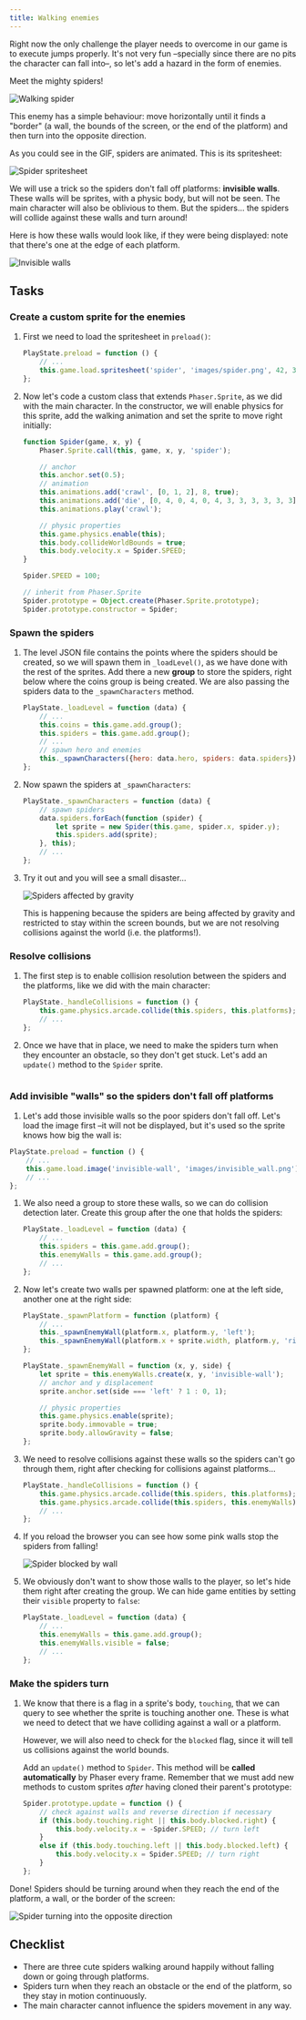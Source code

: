 ```yaml
---
title: Walking enemies
---
```


Right now the only challenge the player needs to overcome in our game is to execute jumps properly. It's not very fun –specially since there are no pits the character can fall into–, so let's add a hazard in the form of enemies.

Meet the mighty spiders!

![Walking spider](/assets/platformer/walking_spider.gif)

This enemy has a simple behaviour: move horizontally until it finds a "border" (a wall, the bounds of the screen, or the end of the platform) and then turn into the opposite direction.

As you could see in the GIF, spiders are animated. This is its spritesheet:

![Spider spritesheet](/assets/platformer/spider_spritesheet.png)

We will use a trick so the spiders don't fall off platforms: **invisible walls**. These walls will be sprites, with a physic body, but will not be seen. The main character will also be oblivious to them. But the spiders… the spiders will collide against these walls and turn around!

Here is how these walls would look like, if they were being displayed: note that there's one at the edge of each platform.

![Invisible walls](/assets/platformer/invisible_walls.png)

## Tasks

### Create a custom sprite for the enemies

1. First we need to load the spritesheet in `preload()`:

    ```js
    PlayState.preload = function () {
        // ...
        this.game.load.spritesheet('spider', 'images/spider.png', 42, 32);
    };
    ```

1. Now let's code a custom class that extends `Phaser.Sprite`, as we did with the main character. In the constructor, we will enable physics for this sprite, add the walking animation and set the sprite to move right initially:

    ```js
    function Spider(game, x, y) {
        Phaser.Sprite.call(this, game, x, y, 'spider');

        // anchor
        this.anchor.set(0.5);
        // animation
        this.animations.add('crawl', [0, 1, 2], 8, true);
        this.animations.add('die', [0, 4, 0, 4, 0, 4, 3, 3, 3, 3, 3, 3], 12);
        this.animations.play('crawl');

        // physic properties
        this.game.physics.enable(this);
        this.body.collideWorldBounds = true;
        this.body.velocity.x = Spider.SPEED;
    }

    Spider.SPEED = 100;

    // inherit from Phaser.Sprite
    Spider.prototype = Object.create(Phaser.Sprite.prototype);
    Spider.prototype.constructor = Spider;
    ```

### Spawn the spiders

1. The level JSON file contains the points where the spiders should be created, so we will spawn them in `_loadLevel()`, as we have done with the rest of the sprites. Add there a new **group** to store the spiders, right below where the coins group is being created. We are also passing the spiders data to the `_spawnCharacters` method.

    ```js
    PlayState._loadLevel = function (data) {
        // ...
        this.coins = this.game.add.group();
        this.spiders = this.game.add.group();
        // ...
        // spawn hero and enemies
        this._spawnCharacters({hero: data.hero, spiders: data.spiders});
    };
    ```

1. Now spawn the spiders at `_spawnCharacters`:

    ```js
    PlayState._spawnCharacters = function (data) {
        // spawn spiders
        data.spiders.forEach(function (spider) {
            let sprite = new Spider(this.game, spider.x, spider.y);
            this.spiders.add(sprite);
        }, this);
        // ...
    };
    ```

1. Try it out and you will see a small disaster…

    ![Spiders affected by gravity](/assets/platformer/spider_disaster.gif)

    This is happening because the spiders are being affected by gravity and restricted to stay within the screen bounds, but we are not resolving collisions against the world (i.e. the platforms!).

### Resolve collisions

1. The first step is to enable collision resolution between the spiders and the platforms, like we did with the main character:

    ```js
    PlayState._handleCollisions = function () {
        this.game.physics.arcade.collide(this.spiders, this.platforms);
        // ...
    };
    ```

1. Once we have that in place, we need to make the spiders turn when they encounter an obstacle, so they don't get stuck. Let's add an `update()` method to the `Spider` sprite.

```js

```

### Add invisible "walls" so the spiders don't fall off platforms

1. Let's add those invisible walls so the poor spiders don't fall off. Let's load the image first –it will not be displayed, but it's used so the sprite knows how big the wall is:

```js
PlayState.preload = function () {
    // ...
    this.game.load.image('invisible-wall', 'images/invisible_wall.png');
    // ...
};
```

1. We also need a group to store these walls, so we can do collision detection later. Create this group after the one that holds the spiders:

    ```js
    PlayState._loadLevel = function (data) {
        // ...
        this.spiders = this.game.add.group();
        this.enemyWalls = this.game.add.group();
        // ...
    };
    ```

1. Now let's create two walls per spawned platform: one at the left side, another one at the right side:

    ```js
    PlayState._spawnPlatform = function (platform) {
        // ...
        this._spawnEnemyWall(platform.x, platform.y, 'left');
        this._spawnEnemyWall(platform.x + sprite.width, platform.y, 'right');
    };

    PlayState._spawnEnemyWall = function (x, y, side) {
        let sprite = this.enemyWalls.create(x, y, 'invisible-wall');
        // anchor and y displacement
        sprite.anchor.set(side === 'left' ? 1 : 0, 1);

        // physic properties
        this.game.physics.enable(sprite);
        sprite.body.immovable = true;
        sprite.body.allowGravity = false;
    };
    ```

1. We need to resolve collisions against these walls so the spiders can't go through them, right after checking for collisions against platforms…

    ```js
    PlayState._handleCollisions = function () {
        this.game.physics.arcade.collide(this.spiders, this.platforms);
        this.game.physics.arcade.collide(this.spiders, this.enemyWalls);
        // ...
    };
    ```

1. If you reload the browser you can see how some pink walls stop the spiders from falling!

    ![Spider blocked by wall](/assets/platformer/spider_vs_wall.png)

1. We obviously don't want to show those walls to the player, so let's hide them right after creating the group. We can hide game entities by setting their `visible` property to `false`:

    ```js
    PlayState._loadLevel = function (data) {
        // ...
        this.enemyWalls = this.game.add.group();
        this.enemyWalls.visible = false;
        // ...
    };
    ```

### Make the spiders turn

1. We know that there is a flag in a sprite's body, `touching`, that we can query to see whether the sprite is touching another one. These is what we need to detect that we have colliding against a wall or a platform.

    However, we will also need to check for the `blocked` flag, since it will tell us collisions against the world bounds.

    Add an `update()` method to `Spider`. This method will be **called automatically** by Phaser every frame. Remember that we must add new methods to custom sprites _after_ having cloned their parent's prototype:

    ```js
    Spider.prototype.update = function () {
        // check against walls and reverse direction if necessary
        if (this.body.touching.right || this.body.blocked.right) {
            this.body.velocity.x = -Spider.SPEED; // turn left
        }
        else if (this.body.touching.left || this.body.blocked.left) {
            this.body.velocity.x = Spider.SPEED; // turn right
        }
    };
    ```

Done! Spiders should be turning around when they reach the end of the platform, a wall, or the border of the screen:

![Spider turning into the opposite direction](/assets/platformer/spider_turning.gif)

## Checklist

- There are three cute spiders walking around happily without falling down or going through platforms.
- Spiders turn when they reach an obstacle or the end of the platform, so they stay in motion continuously.
- The main character cannot influence the spiders movement in any way.
